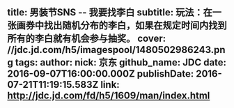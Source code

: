 title: 男装节SNS -- 我要找李白
subtitle: 玩法：在一张画券中找出随机分布的李白，如果在规定时间内找到所有的李白就有机会参与抽奖。
cover: //jdc.jd.com/h5/imagespool/1480502986243.png
tags:
author:
  nick: 京东
  github_name: JDC
date: 2016-09-07T16:00:00.000Z
publishDate: 2016-07-21T11:19:15.583Z
link: http://jdc.jd.com/fd/h5/1609/man/index.html
---
